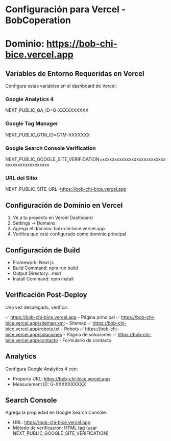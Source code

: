 # Configuración para Vercel - BobCoperation
# Dominio: https://bob-chi-bice.vercel.app

## Variables de Entorno Requeridas en Vercel

Configura estas variables en el dashboard de Vercel:

### Google Analytics 4
NEXT_PUBLIC_GA_ID=G-XXXXXXXXXX

### Google Tag Manager
NEXT_PUBLIC_GTM_ID=GTM-XXXXXXX

### Google Search Console Verification
NEXT_PUBLIC_GOOGLE_SITE_VERIFICATION=xxxxxxxxxxxxxxxxxxxxxxxxxxxxxxxxxxxxxxxxxxxx

### URL del Sitio
NEXT_PUBLIC_SITE_URL=https://bob-chi-bice.vercel.app

## Configuración de Dominio en Vercel

1. Ve a tu proyecto en Vercel Dashboard
2. Settings → Domains
3. Agrega el dominio: bob-chi-bice.vercel.app
4. Verifica que esté configurado como dominio principal

## Configuración de Build

- Framework: Next.js
- Build Command: npm run build
- Output Directory: .next
- Install Command: npm install

## Verificación Post-Deploy

Una vez desplegado, verifica:

✅ https://bob-chi-bice.vercel.app - Página principal
✅ https://bob-chi-bice.vercel.app/sitemap.xml - Sitemap
✅ https://bob-chi-bice.vercel.app/robots.txt - Robots
✅ https://bob-chi-bice.vercel.app/soluciones - Página de soluciones
✅ https://bob-chi-bice.vercel.app/contacto - Formulario de contacto

## Analytics

Configura Google Analytics 4 con:
- Property URL: https://bob-chi-bice.vercel.app
- Measurement ID: G-XXXXXXXXXX

## Search Console

Agrega la propiedad en Google Search Console:
- URL: https://bob-chi-bice.vercel.app
- Método de verificación: HTML tag (usar NEXT_PUBLIC_GOOGLE_SITE_VERIFICATION)
